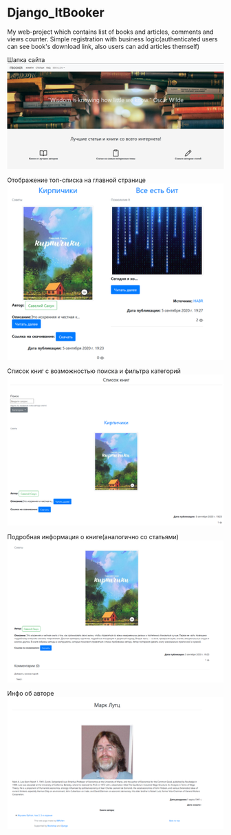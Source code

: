 # Django_ItBooker
My web-project which contains list of books and articles, comments and views counter. Simple registration with business logic(authenticated users can see book's download link, also users can add articles themself)

Шапка сайта
![Шапка сайта](https://github.com/BBFallen20/Django_ItBooker/blob/master/Screenshot_1.png)


Отображение топ-списка на главной странице
![Отображение топ-списка на главной странице](https://github.com/BBFallen20/Django_ItBooker/blob/master/Screenshot_3.png)


Список книг с возможностью поиска и фильтра категорий
![Список книг с возможностью поиска и фильтра категорий](https://github.com/BBFallen20/Django_ItBooker/raw/master/Screenshot_2.png)


Подробная информация о книге(аналогично со статьями)
![Подробная информация о книге(аналогично со статьями)](https://github.com/BBFallen20/Django_ItBooker/blob/master/Screenshot_4.png)



Инфо об авторе
![Инфо об авторе](https://github.com/BBFallen20/Django_ItBooker/blob/master/Screenshot_5.png)
